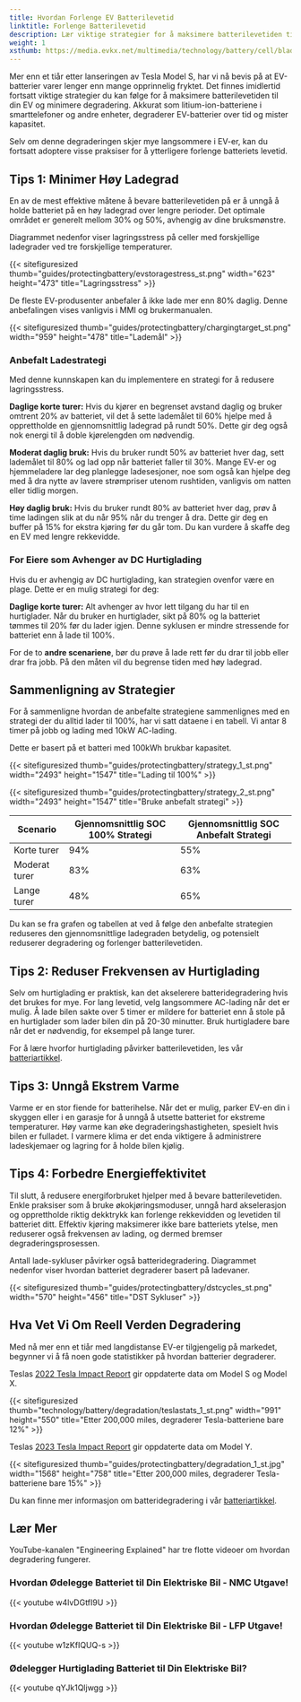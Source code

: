 ```yaml
---
title: Hvordan Forlenge EV Batterilevetid
linktitle: Forlenge Batterilevetid
description: Lær viktige strategier for å maksimere batterilevetiden til din elektriske bil og minimere degradering.
weight: 1
xsthumb: https://media.evkx.net/multimedia/technology/battery/cell/bladebattery_xst.jpg
---
```

<!-- markdownlint-disable MD033 -->

Mer enn et tiår etter lanseringen av Tesla Model S, har vi nå bevis på at EV-batterier varer lenger enn mange opprinnelig fryktet. Det finnes imidlertid fortsatt viktige strategier du kan følge for å maksimere batterilevetiden til din EV og minimere degradering. Akkurat som litium-ion-batteriene i smarttelefoner og andre enheter, degraderer EV-batterier over tid og mister kapasitet.

Selv om denne degraderingen skjer mye langsommere i EV-er, kan du fortsatt adoptere visse praksiser for å ytterligere forlenge batteriets levetid.

## Tips 1: Minimer Høy Ladegrad

En av de mest effektive måtene å bevare batterilevetiden på er å unngå å holde batteriet på en høy ladegrad over lengre perioder. Det optimale området er generelt mellom 30% og 50%, avhengig av dine bruksmønstre.

Diagrammet nedenfor viser lagringsstress på celler med forskjellige ladegrader ved tre forskjellige temperaturer.

{{< sitefiguresized thumb="guides/protectingbattery/evstoragestress_st.png" width="623" height="473" title="Lagringsstress" >}}

De fleste EV-produsenter anbefaler å ikke lade mer enn 80% daglig. Denne anbefalingen vises vanligvis i MMI og brukermanualen.

{{< sitefiguresized thumb="guides/protectingbattery/chargingtarget_st.png" width="959" height="478" title="Lademål" >}}

### Anbefalt Ladestrategi

Med denne kunnskapen kan du implementere en strategi for å redusere lagringsstress.

**Daglige korte turer:** Hvis du kjører en begrenset avstand daglig og bruker omtrent 20% av batteriet, vil det å sette lademålet til 60% hjelpe med å opprettholde en gjennomsnittlig ladegrad på rundt 50%. Dette gir deg også nok energi til å doble kjørelengden om nødvendig.

**Moderat daglig bruk:** Hvis du bruker rundt 50% av batteriet hver dag, sett lademålet til 80% og lad opp når batteriet faller til 30%. Mange EV-er og hjemmeladere lar deg planlegge ladesesjoner, noe som også kan hjelpe deg med å dra nytte av lavere strømpriser utenom rushtiden, vanligvis om natten eller tidlig morgen.

**Høy daglig bruk:** Hvis du bruker rundt 80% av batteriet hver dag, prøv å time ladingen slik at du når 95% når du trenger å dra. Dette gir deg en buffer på 15% for ekstra kjøring før du går tom. Du kan vurdere å skaffe deg en EV med lengre rekkevidde.

### For Eiere som Avhenger av DC Hurtiglading

Hvis du er avhengig av DC hurtiglading, kan strategien ovenfor være en plage. Dette er en mulig strategi for deg:

**Daglige korte turer:** Alt avhenger av hvor lett tilgang du har til en hurtiglader. Når du bruker en hurtiglader, sikt på 80% og la batteriet tømmes til 20% før du lader igjen. Denne syklusen er mindre stressende for batteriet enn å lade til 100%.

For de to **andre scenariene**, bør du prøve å lade rett før du drar til jobb eller drar fra jobb. På den måten vil du begrense tiden med høy ladegrad.

## Sammenligning av Strategier

For å sammenligne hvordan de anbefalte strategiene sammenlignes med en strategi der du alltid lader til 100%, har vi satt dataene i en tabell. Vi antar 8 timer på jobb og lading med 10kW AC-lading.

Dette er basert på et batteri med 100kWh brukbar kapasitet.

{{< sitefiguresized thumb="guides/protectingbattery/strategy_1_st.png" width="2493" height="1547" title="Lading til 100%" >}}

{{< sitefiguresized thumb="guides/protectingbattery/strategy_2_st.png" width="2493" height="1547" title="Bruke anbefalt strategi" >}}

<table class="table table-striped border">
<thead>
    <tr>
        <th>Scenario</th>
        <th>Gjennomsnittlig SOC 100% Strategi</th>
        <th>Gjennomsnittlig SOC Anbefalt Strategi</th>
    </tr>
</thead>
<tbody>
<tr>
    <td>Korte turer</td>
    <td>94%</td>
    <td>55%</td>
</tr>
<tr>
    <td>Moderat turer</td>
    <td>83%</td>
    <td>63%</td>
</tr>
<tr>
    <td>Lange turer</td>
    <td>48%</td>
    <td>65%</td>
</tr>
</tbody>
</table>

Du kan se fra grafen og tabellen at ved å følge den anbefalte strategien reduseres den gjennomsnittlige ladegraden betydelig, og potensielt reduserer degradering og forlenger batterilevetiden.

## Tips 2: Reduser Frekvensen av Hurtiglading

Selv om hurtiglading er praktisk, kan det akselerere batteridegradering hvis det brukes for mye. For lang levetid, velg langsommere AC-lading når det er mulig. Å lade bilen sakte over 5 timer er mildere for batteriet enn å stole på en hurtiglader som lader bilen din på 20-30 minutter. Bruk hurtigladere bare når det er nødvendig, for eksempel på lange turer.

For å lære hvorfor hurtiglading påvirker batterilevetiden, les vår [batteriartikkel](../../../technology/battery/degredation).

## Tips 3: Unngå Ekstrem Varme

Varme er en stor fiende for batterihelse. Når det er mulig, parker EV-en din i skyggen eller i en garasje for å unngå å utsette batteriet for ekstreme temperaturer. Høy varme kan øke degraderingshastigheten, spesielt hvis bilen er fulladet. I varmere klima er det enda viktigere å administrere ladeskjemaer og lagring for å holde bilen kjølig.

## Tips 4: Forbedre Energieffektivitet

Til slutt, å redusere energiforbruket hjelper med å bevare batterilevetiden. Enkle praksiser som å bruke økokjøringsmoduser, unngå hard akselerasjon og opprettholde riktig dekktrykk kan forlenge rekkevidden og levetiden til batteriet ditt. Effektiv kjøring maksimerer ikke bare batteriets ytelse, men reduserer også frekvensen av lading, og dermed bremser degraderingsprosessen.

Antall lade-sykluser påvirker også batteridegradering. Diagrammet nedenfor viser hvordan batteriet degraderer basert på ladevaner.

{{< sitefiguresized thumb="guides/protectingbattery/dstcycles_st.png" width="570" height="456" title="DST Sykluser" >}}

## Hva Vet Vi Om Reell Verden Degradering

Med nå mer enn et tiår med langdistanse EV-er tilgjengelig på markedet, begynner vi å få noen gode statistikker på hvordan batterier degraderer.

Teslas [2022 Tesla Impact Report](https://www.tesla.com/ns_videos/2022-tesla-impact-report-highlights.pdf) gir oppdaterte data om Model S og Model X.

{{< sitefiguresized thumb="technology/battery/degradation/teslastats_1_st.png" width="991" height="550" title="Etter 200,000 miles, degraderer Tesla-batteriene bare 12%" >}}

Teslas [2023 Tesla Impact Report](https://www.tesla.com/ns_videos/2023-tesla-impact-report-highlights.pdf) gir oppdaterte data om Model Y.

{{< sitefiguresized thumb="guides/protectingbattery/degradation_1_st.jpg" width="1568" height="758" title="Etter 200,000 miles, degraderer Tesla-batteriene bare 15%" >}}

Du kan finne mer informasjon om batteridegradering i vår [batteriartikkel](../../../technology/battery/degredation).

## Lær Mer

YouTube-kanalen "Engineering Explained" har tre flotte videoer om hvordan degradering fungerer.

### Hvordan Ødelegge Batteriet til Din Elektriske Bil - NMC Utgave!

{{< youtube w4lvDGtfI9U >}}

### Hvordan Ødelegge Batteriet til Din Elektriske Bil - LFP Utgave!

{{< youtube w1zKfIQUQ-s >}}

### Ødelegger Hurtiglading Batteriet til Din Elektriske Bil?

{{< youtube qYJk1Qljwgg >}}
